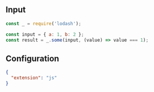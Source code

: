 
## Input
```javascript input
const _ = require('lodash');

const input = { a: 1, b: 2 };
const result = _.some(input, (value) => value === 1);
```

## Configuration
```json configuration
{
  "extension": "js"
}
```
